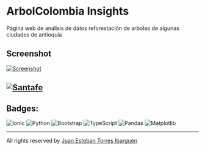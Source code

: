 # ArbolColombia Insights
Página web de analisis de datos reforestación de arboles de algunas ciudades de antioquia
## Screenshot
[![Screenshot](https://firebasestorage.googleapis.com/v0/b/curriculum-vatea.appspot.com/o/ArbolColombia%20Insights%2FArbolColombia%20Insights.png?alt=media&token=14e52abc-2667-4547-8e15-7570282adee2 "Screenshot")](https://big-data-area-metropolitana.vercel.app/ "Screenshot")

[![Santafe](https://firebasestorage.googleapis.com/v0/b/curriculum-vatea.appspot.com/o/ArbolColombia%20Insights%2Fsantafe.png?alt=media&token=04c0b802-82d4-4956-aec5-6a1ec05a62c8 "Santafe")](https://big-data-area-metropolitana.vercel.app/home/SantaFe "Santafe")
------------


## Badges:
![Ionic](https://img.shields.io/badge/Ionic-%233880FF.svg?style=for-the-badge&logo=Ionic&logoColor=white) ![Python](https://img.shields.io/badge/python-3670A0?style=for-the-badge&logo=python&logoColor=ffdd54) ![Bootstrap](https://img.shields.io/badge/bootstrap-%238511FA.svg?style=for-the-badge&logo=bootstrap&logoColor=white) ![TypeScript](https://img.shields.io/badge/typescript-%23007ACC.svg?style=for-the-badge&logo=typescript&logoColor=white) 	![Pandas](https://img.shields.io/badge/pandas-%23150458.svg?style=for-the-badge&logo=pandas&logoColor=white) ![Matplotlib](https://img.shields.io/badge/Matplotlib-%23ffffff.svg?style=for-the-badge&logo=Matplotlib&logoColor=black)

------------

All rights reserved by [Juan Esteban Torres Ibarguen](https://github.com/black-software100 "Juan Esteban Torres Ibarguen")

